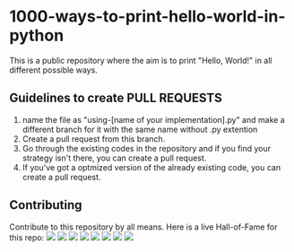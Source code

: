 # 1000-ways-to-print-hello-world-in-python
This is a public repository where the aim is to print "Hello, World!" in all different possible ways.

## Guidelines to create PULL REQUESTS
1. name the file as "using-[name of your implementation].py" and make a different branch for it with the same name without .py extention
2. Create a pull request from this branch.
3. Go through the existing codes in the repository and if you find your strategy isn't there, you can create a pull request.
4. If you've got a optmized version of the already existing code, you can create a pull request.


## Contributing

Contribute to this repository by all means. Here is a live Hall-of-Fame for this repo:
[![](https://sourcerer.io/fame/Goku-kun/Goku-kun/1000-ways-to-print-hello-world-in-python/images/0)](https://sourcerer.io/fame/Goku-kun/Goku-kun/1000-ways-to-print-hello-world-in-python/links/0)
[![](https://sourcerer.io/fame/Goku-kun/Goku-kun/1000-ways-to-print-hello-world-in-python/images/1)](https://sourcerer.io/fame/Goku-kun/Goku-kun/1000-ways-to-print-hello-world-in-python/links/1)
[![](https://sourcerer.io/fame/Goku-kun/Goku-kun/1000-ways-to-print-hello-world-in-python/images/2)](https://sourcerer.io/fame/Goku-kun/Goku-kun/1000-ways-to-print-hello-world-in-python/links/2)
[![](https://sourcerer.io/fame/Goku-kun/Goku-kun/1000-ways-to-print-hello-world-in-python/images/3)](https://sourcerer.io/fame/Goku-kun/Goku-kun/1000-ways-to-print-hello-world-in-python/links/3)
[![](https://sourcerer.io/fame/Goku-kun/Goku-kun/1000-ways-to-print-hello-world-in-python/images/4)](https://sourcerer.io/fame/Goku-kun/Goku-kun/1000-ways-to-print-hello-world-in-python/links/4)
[![](https://sourcerer.io/fame/Goku-kun/Goku-kun/1000-ways-to-print-hello-world-in-python/images/5)](https://sourcerer.io/fame/Goku-kun/Goku-kun/1000-ways-to-print-hello-world-in-python/links/5)
[![](https://sourcerer.io/fame/Goku-kun/Goku-kun/1000-ways-to-print-hello-world-in-python/images/6)](https://sourcerer.io/fame/Goku-kun/Goku-kun/1000-ways-to-print-hello-world-in-python/links/6)
[![](https://sourcerer.io/fame/Goku-kun/Goku-kun/1000-ways-to-print-hello-world-in-python/images/7)](https://sourcerer.io/fame/Goku-kun/Goku-kun/1000-ways-to-print-hello-world-in-python/links/7)
